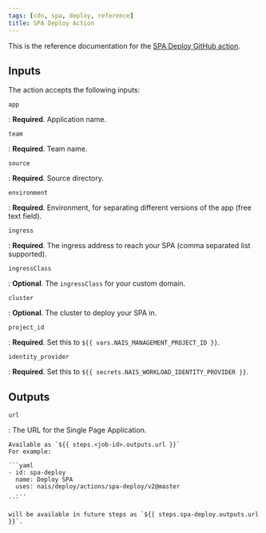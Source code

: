 ```yaml
---
tags: [cdn, spa, deploy, reference]
title: SPA Deploy Action
---
```


This is the reference documentation for the [SPA Deploy GitHub action](../how-to/spa-deploy.md).

## Inputs

The action accepts the following inputs:

`app`

:   **Required**. Application name.

`team`

:   **Required**. Team name.

`source`

:   **Required**. Source directory.

`environment`

:   **Required**. Environment, for separating different versions of the app (free text field).

`ingress`

:   **Required**. The ingress address to reach your SPA (comma separated list supported).

`ingressClass`

:   **Optional**. The `ingressClass` for your custom domain.

`cluster`

:   **Optional**. The cluster to deploy your SPA in.

`project_id`

:   **Required**. Set this to `${{ vars.NAIS_MANAGEMENT_PROJECT_ID }}`.

`identity_provider`

:   **Required**. Set this to `${{ secrets.NAIS_WORKLOAD_IDENTITY_PROVIDER }}`.

## Outputs

`url`

:   The URL for the Single Page Application.

    Available as `${{ steps.<job-id>.outputs.url }}`
    For example:

    ```yaml
    - id: spa-deploy
      name: Deploy SPA
      uses: nais/deploy/actions/spa-deploy/v2@master
      ...
    ```

    will be available in future steps as `${{ steps.spa-deploy.outputs.url }}`.
